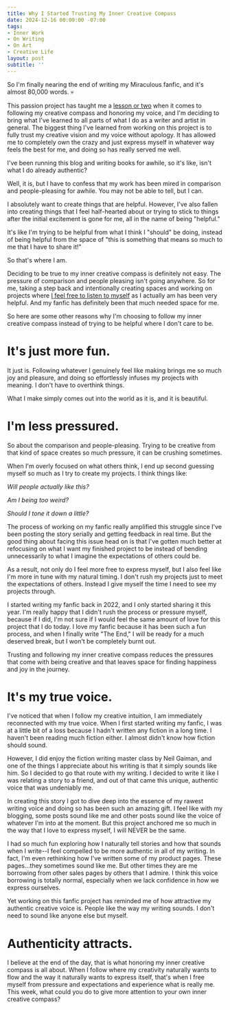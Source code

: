 ```yaml
---
title: Why I Started Trusting My Inner Creative Compass 
date: 2024-12-16 00:00:00 -07:00
tags:
- Inner Work 
- On Writing
- On Art
- Creative Life
layout: post
subtitle: ''
---
```


So I'm finally nearing the end of writing my Miraculous fanfic, and it's almost 80,000 words. 💀

This passion project has taught me a [lesson or two](https://arcadiapage.com/2023-05-30-knowing-how-to-start-finishing-creative-projects-polymaths/) when it comes to following my creative compass and honoring my voice, and I'm deciding to bring what I've learned to all parts of what I do as a writer and artist in general. The biggest thing I've learned from working on this project is to fully trust my creative vision and my voice without apology. It has allowed me to completely own the crazy and just express myself in whatever way feels the best for me, and doing so has really served me well.

I've been running this blog and writing books for awhile, so it's like, isn't what I do already authentic? 

Well, it is, but I have to confess that my work has been mired in comparison and people-pleasing for awhile. You may not be able to tell, but I can.

I absolutely want to create things that are helpful. However, I've also fallen into creating things that I feel half-hearted about or trying to stick to things after the initial excitement is gone for me, all in the name of being "helpful."

It's like I'm trying to be helpful from what I think I "should" be doing, instead of being helpful from the space of "this is something that means so much to me that I have to share it!"

So that's where I am. 

Deciding to be true to my inner creative compass is definitely not easy. The pressure of comparison and people pleasing isn't going anywhere. So for me, taking a step back and intentionally creating spaces and working on projects where [I feel free to listen to myself](https://arcadia.thoughts.page/#1731942705) as I actually am has been very helpful. And my fanfic has definitely been that much needed space for me.

So here are some other reasons why I'm choosing to follow my inner creative compass instead of trying to be helpful where I don't care to be.

# It's just more fun.

It just is. Following whatever I genuinely feel like making brings me so much joy and pleasure, and doing so effortlessly infuses my projects with meaning. I don't have to overthink things.

What I make simply comes out into the world as it is, and it is beautiful.

# I'm less pressured. 

So about the comparison and people-pleasing. Trying to be creative from that kind of space creates so much pressure, it can be crushing sometimes.

When I'm overly focused on what others think, I end up second guessing myself so much as I try to create my projects. I think things like:

*Will people actually like this?*

*Am I being too weird?*

*Should I tone it down a little?*

The process of working on my fanfic really amplified this struggle since I've been posting the story serially and getting feedback in real time. But the good thing about facing this issue head on is that I've gotten much better at refocusing on what I want my finished project to be instead of bending unnecessarily to what I imagine the expectations of others could be.

As a result, not only do I feel more free to express myself, but I also feel like I'm more in tune with my natural timing. I don't rush my projects just to meet the expectations of others. Instead I give myself the time I need to see my projects through. 

I started writing my fanfic back in 2022, and I only started sharing it this year. I'm really happy that I didn't rush the process or pressure myself, because if I did, I'm not sure if I would feel the same amount of love for this project that I do today. I love my fanfic because it has been such a fun process, and when I finally write "The End," I will be ready for a much deserved break, but I won't be completely burnt out.

Trusting and following my inner creative compass reduces the pressures that come with being creative and that leaves space for finding happiness and joy in the journey.

# It's my true voice. 

I've noticed that when I follow my creative intuition, I am immediately reconnected with my true voice. When I first started writing my fanfic, I was at a little bit of a loss because I hadn't written any fiction in a long time. I haven't been reading much fiction either. I almost didn't know how fiction should sound.

However, I did enjoy the fiction writing master class by Neil Gaiman, and one of the things I appreciate about his writing is that it simply sounds like him. So I decided to go that route with my writing. I decided to write it like I was relating a story to a friend, and out of that came this unique, authentic voice that was undeniably me.

In creating this story I got to dive deep into the essence of my rawest writing voice and doing so has been such an amazing gift. I feel like with my blogging, some posts sound like me and other posts sound like the voice of whatever I'm into at the moment. But this project anchored me so much in the way that I love to express myself, I will NEVER be the same. 

I had so much fun exploring how I naturally tell stories and how that sounds when I write--I feel compelled to be more authentic in all of my writing. In fact, I'm even rethinking how I've written some of my product pages. These pages...they sometimes sound like me. But other times they are me borrowing from other sales pages by others that I admire. I think this voice borrowing is totally normal, especially when we lack confidence in how we express ourselves.

Yet working on this fanfic project has reminded me of how attractive my authentic creative voice is. People like the way my writing sounds. I don't need to sound like anyone else but myself.

# Authenticity attracts.

I believe at the end of the day, that is what honoring my inner creative compass is all about. When I follow where my creativity naturally wants to flow and the way it naturally wants to express itself, that's when I free myself from pressure and expectations and experience what is really me. This week, what could you do to give more attention to your own inner creative compass?

